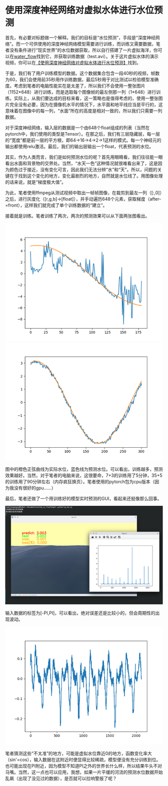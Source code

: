 # 使用深度神经网络对虚拟水体进行水位预测

首先，有必要对标题做一个解释。我们的目标是“水位预测”，手段是“深度神经网络”。而一个可供使用的深度神经网络模型需要进行训练，而训练又需要数据，笔者没有条件进行“现实世界”的水位数据获取，所以自行搭建了一片虚拟海洋，你可以在[water\_flow](https://github.com/ShaoMengou/water_flow)找到它，并获取训练数据（test.avi）。关于这片虚拟水体的演示视频，你可以在[【使用深度神经网络对虚拟水体进行水位预测】](https://www.bilibili.com/video/BV1EM4y1y73f/)找到。

于是，我们有了用户训练模型的数据。这个数据集合包含一段40秒的视频，帧数为60，我们会使用前35秒用作训练数据，最后5秒用于对比测试以检验模型准确度。考虑到笔者的电脑性能实在是太差了，所以我们不会使用一整张图片（1152\*648）进行训练，而是选取每个图像帧的最左侧那一列（1\*648）进行训练。实际上，从我们要达成的目标来看，这一策略也是值得考虑的，使用一整张图片完全没有必要，因为在摄像机水平的情况下，水平面和地平线应当是平行的，这意味着在图像中的每一列，“水面”所在的高度是相对一致的，所以我们只需要一列数据。

对于深度神经网络，输入层的数据是一个由648个float组成的列表（当然在pytorch中，我们使用的类型是Tensor）。在那之后，我们有三层隐藏层，每一层的“宽度”都是前一层的平方根，即64->16->4->2->1这样的模式。每一个神经元的输出都使用relu激活。最后，我们的输出层输出一个float，代表预测的水位。

其实，作为人类而言，我们是如何预测水位的呢？首先用眼睛看，我们往往能一眼看出水面和背景物的交界处。当然，“水天一色”这种情况就很难看出来了，这是因为颜色过于接近，没有变化可言，因此我们无法分辨“水”和“天”。所以，问题的关键在于找到这个变化的地方，变化最剧烈的地方，自然就是水位线了。用图像处理的话来说，就是“梯度极大值”。

为此，笔者使用ffmpeg从测试视频中取出一帧帧图像，在裁剪到最左一列（[:,0]）之后，进行灰度化（[r,g,b]->[float]），并手动遍历648个元素，获取梯度（after-=front），这样我们就完成了单个训练数据的“建立”。

接着就是训练。笔者训练了两次，两次的预测效果可以从下面两张图看出。

![7+3预测结果](screenshots/7+3预测结果.png)
![35+5预测结果](screenshots/35+5预测结果.png)

图中的橙色正弦曲线为实际水位，蓝色线为预测水位。可以看出，训练越多，预测效果越好。当然，对于笔者的电脑来说，这很要命，7+3的训练用了5分钟，35+5的训练用了90分钟左右（内存疯狂换页）。笔者使用的pytorch包为cpu版本（因为我没有很好的gpu......）

最后，笔者还做了一个用训练好的模型实时预测的GUI，看起来还挺像那么回事。

![简陋的GUI,显示了一些数据](screenshots/实时显示水位预测结果并单独显示相对误差.png)

输入数据的标签为[-PI,PI]，可以看出，绝对误差还是比较小的，但会周期性的出现波动。

![绝对误差](screenshots/绝对误差_35_5.png)

笔者猜测这些“不太准”的地方，可能是虚拟水位靠近0的地方，函数变化率大（sin'=cos），输入数据在这附近时便显得比较稀疏，模型便没有充分训练到位。也可能出现在PI附近，因为模型不知道PI之外的世界长什么样，所以结果牛头不对马嘴。当然，这一点也可以应用，我想，如果一片平缓的河流的预测水位数据开始乱飙（出现了没见过的数据），是否就可以拉响警报了呢？
